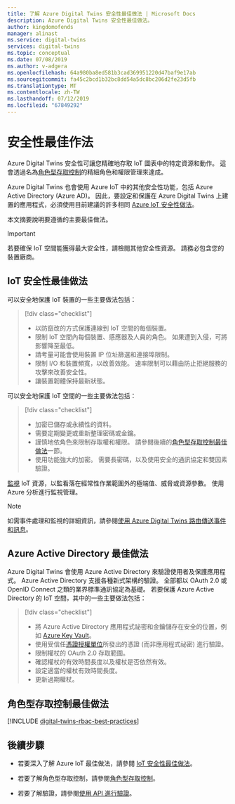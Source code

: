 ```yaml
---
title: 了解 Azure Digital Twins 安全性最佳做法 | Microsoft Docs
description: Azure Digital Twins 安全性最佳做法。
author: kingdomofends
manager: alinast
ms.service: digital-twins
services: digital-twins
ms.topic: conceptual
ms.date: 07/08/2019
ms.author: v-adgera
ms.openlocfilehash: 64a980ba8ed581b3cad369951220d47baf9e17ab
ms.sourcegitcommit: fa45c2bcd1b32bc8dd54a5dc8bc206d2fe23d5fb
ms.translationtype: MT
ms.contentlocale: zh-TW
ms.lasthandoff: 07/12/2019
ms.locfileid: "67849292"
---
```

# <a name="security-best-practices"></a>安全性最佳作法

Azure Digital Twins 安全性可讓您精確地存取 IoT 圖表中的特定資源和動作。 這會透過名為[角色型存取控制](./security-role-based-access-control.md)的精細角色和權限管理來達成。

Azure Digital Twins 也會使用 Azure IoT 中的其他安全性功能，包括 Azure Active Directory (Azure AD)。 因此，要設定和保護在 Azure Digital Twins 上建置的應用程式，必須使用目前建議的許多相同 [Azure IoT 安全性做法](../iot-fundamentals/iot-security-best-practices.md)。

本文摘要說明要遵循的主要最佳做法。

> [!IMPORTANT]
> 若要確保 IoT 空間能獲得最大安全性，請檢閱其他安全性資源。 請務必包含您的裝置廠商。

## <a name="iot-security-best-practices"></a>IoT 安全性最佳做法

可以安全地保護 IoT 裝置的一些主要做法包括：

> [!div class="checklist"]
> * 以防竄改的方式保護連線到 IoT 空間的每個裝置。
> * 限制 IoT 空間內每個裝置、感應器及人員的角色。 如果遭到入侵，可將影響降至最低。
> * 請考量可能會使用裝置 IP 位址篩選和連接埠限制。
> * 限制 I/O 和裝置頻寬，以改善效能。 速率限制可以藉由防止拒絕服務的攻擊來改善安全性。
> * 讓裝置韌體保持最新狀態。

可以安全地保護 IoT 空間的一些主要做法包括：

> [!div class="checklist"]
> * 加密已儲存或永續性的資料。
> * 需要定期變更或重新整理密碼或金鑰。
> * 謹慎地依角色來限制存取權和權限。 請參閱後續的[角色型存取控制最佳做法](#rbac)一節。
> * 使用功能強大的加密。 需要長密碼，以及使用安全的通訊協定和雙因素驗證。

[監視](./how-to-configure-monitoring.md) IoT 資源，以監看落在經常性作業範圍外的極端值、威脅或資源參數。 使用 Azure 分析進行監視管理。

> [!NOTE]
> 如需事件處理和監視的詳細資訊，請參閱[使用 Azure Digital Twins 路由傳送事件和訊息](./concepts-events-routing.md)。

## <a name="azure-active-directory-best-practices"></a>Azure Active Directory 最佳做法

Azure Digital Twins 會使用 Azure Active Directory 來驗證使用者及保護應用程式。 Azure Active Directory 支援各種新式架構的驗證。 全部都以 OAuth 2.0 或 OpenID Connect 之類的業界標準通訊協定為基礎。 若要保護 Azure Active Directory 的 IoT 空間，其中的一些主要做法包括：

> [!div class="checklist"]
> * 將 Azure Active Directory 應用程式祕密和金鑰儲存在安全的位置，例如 [Azure Key Vault](https://azure.microsoft.com/services/key-vault/)。
> * 使用受信任[憑證授權單位](../active-directory/authentication/active-directory-certificate-based-authentication-get-started.md)所發出的憑證 (而非應用程式祕密) 進行驗證。
> * 限制權杖的 OAuth 2.0 存取範圍。
> * 確認權杖的有效時間長度以及權杖是否依然有效。
> * 設定適當的權杖有效時間長度。
> * 更新過期權杖。

<div id="rbac"></div>

## <a name="role-based-access-control-best-practices"></a>角色型存取控制最佳做法

[!INCLUDE [digital-twins-rbac-best-practices](../../includes/digital-twins-rbac-best-practices.md)]

## <a name="next-steps"></a>後續步驟

* 若要深入了解 Azure IoT 最佳做法，請參閱 [IoT 安全性最佳做法](../iot-fundamentals/iot-security-best-practices.md)。

* 若要了解角色型存取控制，請參閱[角色型存取控制](./security-role-based-access-control.md)。

* 若要了解驗證，請參閱[使用 API 進行驗證](./security-authenticating-apis.md)。
